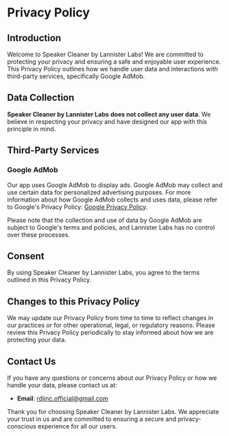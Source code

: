# Privacy Policy

## Introduction

Welcome to Speaker Cleaner by Lannister Labs! We are committed to protecting your privacy and ensuring a safe and enjoyable user experience. This Privacy Policy outlines how we handle user data and interactions with third-party services, specifically Google AdMob.

## Data Collection

**Speaker Cleaner by Lannister Labs** **does not collect any user data**. We believe in respecting your privacy and have designed our app with this principle in mind.

## Third-Party Services

### Google AdMob

Our app uses Google AdMob to display ads. Google AdMob may collect and use certain data for personalized advertising purposes. For more information about how Google AdMob collects and uses data, please refer to Google's Privacy Policy: [Google Privacy Policy](https://policies.google.com/privacy).

Please note that the collection and use of data by Google AdMob are subject to Google's terms and policies, and Lannister Labs has no control over these processes.

## Consent

By using Speaker Cleaner by Lannister Labs, you agree to the terms outlined in this Privacy Policy.

## Changes to this Privacy Policy

We may update our Privacy Policy from time to time to reflect changes in our practices or for other operational, legal, or regulatory reasons. Please review this Privacy Policy periodically to stay informed about how we are protecting your data.

## Contact Us

If you have any questions or concerns about our Privacy Policy or how we handle your data, please contact us at:

- **Email**: rdjinc.official@gmail.com

Thank you for choosing Speaker Cleaner by Lannister Labs. We appreciate your trust in us and are committed to ensuring a secure and privacy-conscious experience for all our users.
